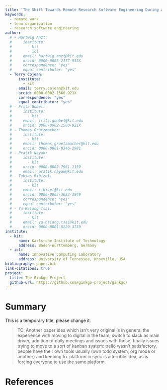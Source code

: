 ```yaml
---
title: 'The Shift Towards Remote Research Software Engineering During a Pandemic'
keywords:
  - remote work
  - team organization
  - research software engineering
author:
  # - Hartwig Anzt:
  #     institute:
  #       - kit
  #       - icl
  #     email: hartwig.anzt@kit.edu
  #     orcid: 0000-0003-2177-952X
  #     correspondence: "yes"
  #     equal_contributor: "yes"
  - Terry Cojean:
      institute:
        - kit
      email: terry.cojean@kit.edu
      orcid: 0000-0002-1560-921X
      correspondence: "yes"
      equal_contributor: "yes"
  # - Fritz Göbel:
  #     institute:
  #       - kit
  #     email: fritz.goebel@kit.edu
  #     orcid: 0000-0002-1560-921X
  # - Thomas Grützmacher:
  #     institute:
  #       - kit
  #     email: thomas.gruetzmacher@kit.edu
  #     orcid: 0000-0001-9346-2981
  # - Pratik Nayak:
  #     institute:
  #       - kit
  #     orcid: 0000-0002-7961-1159
  #     email: pratik.nayak@kit.edu
  # - Tobias Ribizel:
  #     institute:
  #       - kit
  #     email: ribizel@kit.edu
  #     orcid: 0000-0003-3023-1849
  #     correspondence: "yes"
  #     equal_contributor: "yes"
  # - Yu-Hsiang Tsai:
  #     institute:
  #       - kit
  #     email: yu-hsiang.tsai@kit.edu
  #     orcid: 0000-0001-5229-3739
institute:
  - kit:
      name: Karlsruhe Institute of Technology
      address: Baden-Württemberg, Germany
  - icl:
      name: Innovative Computing Laboratory
      address: University of Tennessee, Knoxville, USA
bibliography: paper.bib
link-citations: true
project:
  title: The Ginkgo Project
  github-url: https://github.com/ginkgo-project/ginkgo/
---
```


# Summary

This is a temporary title, please change it.

> TC: Another paper idea which isn't very original is in general the experience
> with moving to digital in the team, switch to slack as main driver, addition
> of daily meetings and issues with those, finally issues trying to move to a
> sort of kanban system: trello wasn't satisfactory, people have their own tools
> usually (own todo system, org mode or another) and keeping 5+ platform in sync
> is a terrible idea, as is forcing everyone to use the same platform.

# References
